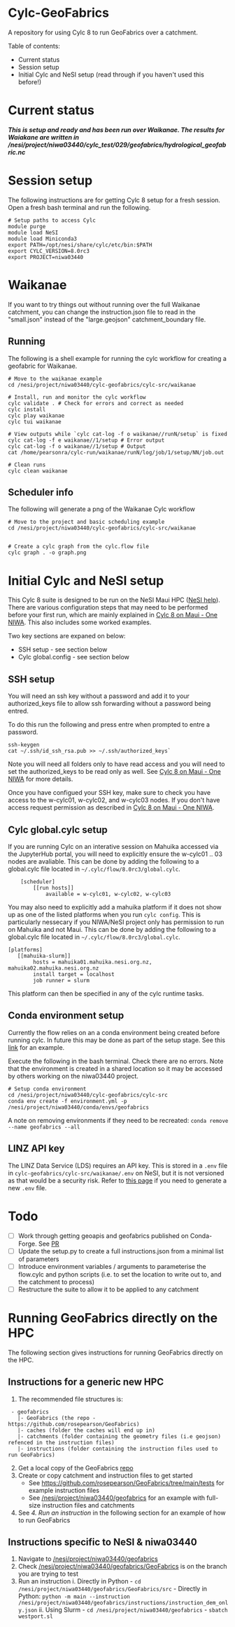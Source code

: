 # Cylc-GeoFabrics
A repository for using Cylc 8 to run GeoFabrics over a catchment.

Table of contents:
* Current status
* Session setup
* Initial Cylc and NeSI setup (read through if you haven't used this before!)

# Current status
*__This is setup and ready and has been run over Waikanae. The results for Waiakane are written in /nesi/project/niwa03440/cylc_test/029/geofabrics/hydrological_geofabric.nc__*

# Session setup
The following instructions are for getting Cylc 8 setup for a fresh session. Open a fresh bash terminal and run the following.

```
# Setup paths to access Cylc
module purge
module load NeSI
module load Miniconda3
export PATH=/opt/nesi/share/cylc/etc/bin:$PATH
export CYLC_VERSION=8.0rc3
export PROJECT=niwa03440
```

# Waikanae
If you want to try things out without running over the full Waikanae catchment, you can change the instruction.json file to read in the "small.json" instead of the "large.geojson" catchment_boundary file.

## Running
The following is a shell example for running the cylc workflow for creating a geofabric for Waikanae. 

```
# Move to the waikanae example
cd /nesi/project/niwa03440/cylc-geofabrics/cylc-src/waikanae

# Install, run and monitor the cylc workflow
cylc validate . # Check for errors and correct as needed
cylc install
cylc play waikanae
cylc tui waikanae

# View outputs while `cylc cat-log -f o waikanae//runN/setup` is fixed
cylc cat-log -f e waikanae//1/setup # Error output
cylc cat-log -f o waikanae//1/setup # Output
cat /home/pearsonra/cylc-run/waikanae/runN/log/job/1/setup/NN/job.out

# Clean runs
cylc clean waikanae

```

## Scheduler info
The following will generate a png of the Waikanae Cylc workflow

```
# Move to the project and basic scheduling example
cd /nesi/project/niwa03440/cylc-geofabrics/cylc-src/waikanae


# Create a cylc graph from the cylc.flow file
cylc graph . -o graph.png

```

# Initial Cylc and NeSI setup
This Cylc 8 suite is designed to be run on the NeSI  Maui HPC ([NeSI help](https://support.nesi.org.nz/hc/en-gb)). There are various configuration steps that may need to be performed before your first run, which are mainly explained in [Cylc 8 on Maui - One NIWA](https://one.niwa.co.nz/pages/viewpage.action?spaceKey=HPCF&title=Cylc+8+on+Maui). This also includes some worked examples.

Two key sections are expaned on below:
* SSH setup - see section below
* Cylc global.config - see section below 

## SSH setup
You will need an ssh key without a password and add it to your authorized_keys file to allow ssh forwarding without a password being entred.

To do this run the following and press entre when prompted to entre a password. 

```
ssh-keygen
cat ~/.ssh/id_ssh_rsa.pub >> ~/.ssh/authorized_keys`
```

Note you will need all folders only to have read access and you will need to set the authorized_keys to be read only as well. See [Cylc 8 on Maui - One NIWA](https://one.niwa.co.nz/pages/viewpage.action?spaceKey=HPCF&title=Cylc+8+on+Maui) for more details.

Once you have configued your SSH key, make sure to check you have access to the w-cylc01, w-cylc02, and w-cylc03 nodes. If you don't have access request permission as described in [Cylc 8 on Maui - One NIWA](https://one.niwa.co.nz/pages/viewpage.action?spaceKey=HPCF&title=Cylc+8+on+Maui).

## Cylc global.cylc setup
If you are running Cylc on an interative session on Mahuika accessed via the JupyterHub portal, you will need to explicitly ensure the w-cylc01 .. 03 nodes are avaliable. This can be done by adding the following to a global.cylc file located in `~/.cylc/flow/8.0rc3/global.cylc`. 

```
	[scheduler]
	    [[run hosts]]
	        available = w-cylc01, w-cylc02, w-cylc03
```

You may also need to explicitly add a mahuika platform if it does not show up as one of the listed platforms when you run `cylc config`. This is particularly nessecary if you NIWA/NeSI project only has permission to run on Mahuika and not Maui. This can be done by adding the following to a global.cylc file located in `~/.cylc/flow/8.0rc3/global.cylc`. 

```
[platforms]
   [[mahuika-slurm]]
        hosts = mahuika01.mahuika.nesi.org.nz, mahuika02.mahuika.nesi.org.nz
        install target = localhost
        job runner = slurm
```
This platform can then be specified in any of the cylc runtime tasks.

## Conda environment setup 
Currently the flow relies on an a conda environment being created before running cylc. In future this may be done as part of the setup stage. See this [link](https://gist.github.com/matthewrmshin/74a7b78adecd297b40e64f6c867b316b) for an example.

Execute the following in the bash terminal. Check there are no errors. Note that the environment is created in a shared location so it may be accessed by others working on the niwa03440 project.

```
# Setup conda environment
cd /nesi/project/niwa03440/cylc-geofabrics/cylc-src
conda env create -f environment.yml -p /nesi/project/niwa03440/conda/envs/geofabrics

```

A note on removing environments if they need to be recreated: `conda remove --name geofabrics --all`

## LINZ API key
The LINZ Data Service (LDS) requires an API key. This is stored in a `.env` file in `cylc-geofabrics/cylc-src/waikanae/.env` on NeSI, but it is not versioned as that would be a security risk. Refer to [this page](https://github.com/rosepearson/GeoFabrics/wiki/Testing-and-GitHub-Actions) if you need to generate a new `.env` file.


# Todo
* [ ] Work through getting geoapis and geofabrics published on Conda-Forge. See [PR](https://github.com/conda-forge/staged-recipes/pull/19342)
* [ ] Update the setup.py to create a full instructions.json from a minimal list of parameters
* [ ] Introduce environment variables / arguments to parameterise the flow.cylc and python scripts (i.e. to set the location to write out to, and the catchment to process)
* [ ] Restructure the suite to allow it to be applied to any catchment

# Running GeoFabrics directly on the HPC
The following section gives instructions for running GeoFabrics directly on the HPC. 

## Instructions for a generic new HPC
1. The recommended file structures is:
```
 - geofabrics
   |- GeoFabrics (the repo - https://github.com/rosepearson/GeoFabrics)
   |- caches (folder the caches will end up in)
   |- catchments (folder containing the geometry files (i.e geojson) refenced in the instruction files)
   |- instructions (folder containing the instruction files used to run GeoFabrics)
```
2. Get a local copy of the GeoFabrics [repo](https://github.com/rosepearson/GeoFabrics)
3. Create or copy catchment and instruction files to get started
   * See https://github.com/rosepearson/GeoFabrics/tree/main/tests for example instruction files
   * See [/nesi/project/niwa03440/geofabrics](/nesi/project/niwa03440/geofabrics) for an example with full-size instruction files and catchments
4. See _4. Run an instruction_ in the following section for an example of how to run GeoFabrics

## Instructions specific to NeSI & niwa03440
1. Navigate to [/nesi/project/niwa03440/geofabrics](/nesi/project/niwa03440/geofabrics)
2. Check [/nesi/project/niwa03440/geofabrics/GeoFabrics](/nesi/project/niwa03440/geofabrics) is on the branch you are trying to test
4. Run an instruction
    i. Directly in Python
        - `cd /nesi/project/niwa03440/geofabrics/GeoFabrics/src`
        - Directly in Python: `python -m main --instruction /nesi/project/niwa03440/geofabrics/instructions/instruction_dem_only.json`
    ii. Using Slurm
        - `cd /nesi/project/niwa03440/geofabrics`
        - `sbatch westport.sl`

